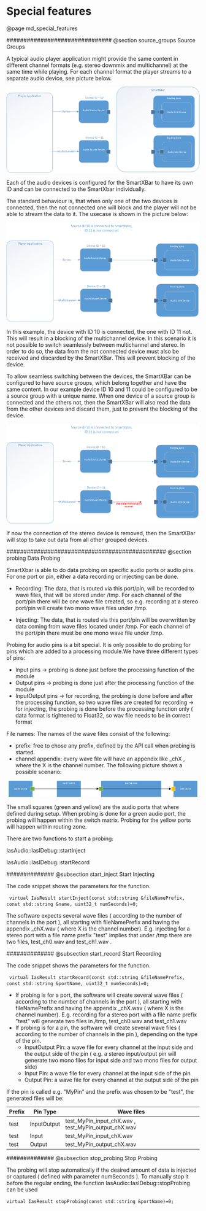 Special features
================
@page md_special_features

###############################
@section source_groups Source Groups

A typical audio player application might provide the same content in different channel formats (e.g. stereo downmix and multichannel) at the same time while playing.
For each channel format the player streams to a separate audio device, see picture below.

![Typical Player Scenario](images/SourceGroups.png)

Each of the audio devices is configured for the SmartXBar to have its own ID and can be connected to the SmartXbar individually.

The standard behaviour is, that when only one of the two devices is connected, then the not connected one will block and the player will not be able to stream the data to it.
The usecase is shown in the picture below:

![Example 1](images/SourceGroups_Example1.png)

In this example, the device with ID 10 is connected, the one with ID 11 not. This will result in a blocking of the multichannel device.
In this scenario it is not possible to switch seamlessly between multichannel and stereo. In order to do so, the data from the not connected
device must also be received and discarded by the SmartXBar. This will prevent blocking of the device.

To allow seamless switching between the devices, the SmartXBar can be configured to have source groups, which belong together and have the same content. In our example device ID 10 and 11
could be configured to be a source group with a unique name.
When one device of a source group is connected and the others not, then the SmartXBar will also read the data from the other devices and discard them, just to prevent
the blocking of the device.

![Example 1](images/SourceGroups_Example2.png)

If now the connection of the stereo device is removed, then the SmartXBar will stop to take out data from all other grouped devices.

###############################################
@section probing Data Probing

SmartXbar is able to do data probing on specific audio ports or audio pins. For one port or pin, either a data recording or injecting can be done.

  - Recording: The data, that is routed via this port/pin, will be recorded to wave files, that will be stored under /tmp. For each channel of the
               port/pin there will be one wave file created, so e.g. recording at a stereo port/pin will create two mono wave files under /tmp.

  - Injecting: The data, that is routed via this port/pin will be overwritten by data coming from wave files located under /tmp. For each channel
               of the port/pin there must be one mono wave file under /tmp.

Probing for audio pins is a bit special. It is only possible to do probing for pins which are added to a processing module.We have three different types of pins:
  - Input pins         -> probing is done just before the processing function of the module
  - Output pins        -> probing is done just after the processing function of the module
  - InputOutput pins   -> for recording, the probing is done before and after the processing function, so two wave files are created for recording
                       -> for injecting, the probing is done before the processing function only ( data format is tightened to Float32, so wav file needs to be in correct format




File names: The names of the wave files consist of the following:
  - prefix: free to chose any prefix, defined by the API call when probing is started.
  - channel appendix: every wave file will have an appendix like _chX , where the X is the channel number.
The following picture shows a possible scenario:

![Example](images/SmartXbar_probing.png)

The small squares (green and yellow) are the audio ports that where defined during setup. When probing is done for a green audio port, the probing will happen within the switch matrix. Probing for the yellow ports will happen within routing zone.

There are two functions to start a probing:

IasAudio::IasIDebug::startInject

IasAudio::IasIDebug::startRecord

##############
@subsection start_inject Start Injecting

The code snippet shows the parameters for the function.

~~~~~~~~~~{.cpp}
 virtual IasResult startInject(const std::string &fileNamePrefix, const std::string &name, uint32_t numSeconds)=0;
 ~~~~~~~~~~

The software expects several wave files ( according to the number of channels in the port ), all starting with fileNamePrefix and having the appendix \_chX.wav ( where X is the channel number). E.g. injecting for a stereo port with a file name prefix "test" implies that under /tmp there are two files, test_ch0.wav and test_ch1.wav .

##############
@subsection start_record Start Recording

The code snippet shows the parameters for the function.

~~~~~~~~~~{.cpp}
 virtual IasResult startRecord(const std::string &fileNamePrefix, const std::string &portName, uint32_t numSeconds)=0;
 ~~~~~~~~~~
* If probing is for a port, the software will create several wave files ( according to the number of channels in the port ), all starting with fileNamePrefix and having the appendix \_chX.wav ( where X is the channel number). E.g. recording for a stereo port with a file name prefix "test" will generate two files in /tmp, test_ch0.wav and test_ch1.wav
* If probing is for a pin, the software will create several wave files ( according to the number of channels in the pin ), depending on the type of the pin.
    * InputOutput Pin: a wave file for every channel at the input side and the output side of the pin ( e.g. a stereo input/output pin will generate two mono files for input side and two mono files for output side)
    * Input Pin: a wave file for every channel at the input side of the pin
    * Output Pin: a wave file for every channel at the output side of the pin

If the pin is called e.g. "MyPin" and the prefix was chosen to be "test", the generated files will be:

|Prefix   | Pin Type | Wave files |
|---|----------------|-------------------|
|test | InputOutput | test_MyPin_input_chX.wav , test_MyPin_output_chX.wav|
|test | Input | test_MyPin_input_chX.wav |
|test | Output | test_MyPin_output_chX.wav |


##############
@subsection stop_probing Stop Probing

The probing will stop automatically if the desired amount of data is injected or captured ( defined with parameter numSeconds ). To manually stop it before the regular ending, the function IasAudio::IasIDebug::stopProbing can be used

~~~~~~~~~~{.cpp}
virtual IasResult stopProbing(const std::string &portName)=0;
~~~~~~~~~~


